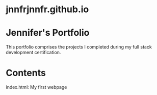 # jnnfrjnnfr.github.io

# Jennifer's Portfolio

This portfolio comprises the projects I completed during my full stack development certification. 

# Contents

index.html: My first webpage

  
